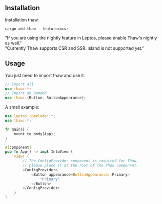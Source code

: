 ## Installation

Installation thaw.

```shell
cargo add thaw --features=csr
```

<MessageBar intent=MessageBarIntent::Warning>
    <MessageBarBody>
        <div style="white-space: normal">
            "If you are using the nightly feature in Leptos, please enable Thaw's nightly as well."
        </div>
    </MessageBarBody>
</MessageBar>

<MessageBar intent=MessageBarIntent::Warning attr:style="margin-top: 12px">
    <MessageBarBody>
        <div style="white-space: normal">
            "Currently Thaw supports CSR and SSR. Island is not supported yet."
        </div>
    </MessageBarBody>
</MessageBar>

## Usage

You just need to import thaw and use it.

```rust
// Import all
use thaw::*;
// Import on Demand
use thaw::{Button, ButtonAppearance};
```

A small example:

```rust
use leptos::prelude::*;
use thaw::*;

fn main() {
    mount_to_body(App);
}

#[component]
pub fn App() -> impl IntoView {
    view! {
        // The ConfigProvider component is required for Thaw,
        // please place it at the root of the Thaw component.
        <ConfigProvider>
            <Button appearance=ButtonAppearance::Primary>
                "Primary"
            </Button>
        </ConfigProvider>
    }
}
```